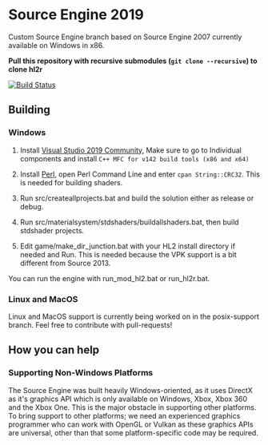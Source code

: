 # Source Engine 2019
Custom Source Engine branch based on Source Engine 2007 currently available on Windows in x86.

**Pull this repository with recursive submodules (`git clone --recursive`) to clone hl2r**


[![Build Status](https://dev.azure.com/evil-inject0r/source%20engine%202019/_apis/build/status/evil-inject0r.Source-Engine-2019?branchName=master)](https://dev.azure.com/evil-inject0r/source%20engine%202019/_build/latest?definitionId=1&branchName=master)

## Building

### Windows

1. Install [Visual Studio 2019 Community](https://visualstudio.microsoft.com/downloads/), Make sure to go to Individual components and install `C++ MFC for v142 build tools (x86 and x64)`

2. Install [Perl](http://strawberryperl.com/), open Perl Command Line and enter `cpan String::CRC32`. This is needed for building shaders.

3. Run src/createallprojects.bat and build the solution either as release or debug.

4. Run src/materialsystem/stdshaders/buildallshaders.bat, then build stdshader projects.

5. Edit game/make_dir_junction.bat with your HL2 install directory if needed and Run. This is needed because the VPK support is a bit different from Source 2013.

You can run the engine with run_mod_hl2.bat or run_hl2r.bat.

### Linux and MacOS

Linux and MacOS support is currently being worked on in the posix-support branch. Feel free to contribute with pull-requests!

## How you can help

### Supporting Non-Windows Platforms
The Source Engine was built heavily Windows-oriented, as it uses DirectX as it's graphics API which is only available on Windows, Xbox, Xbox 360 and the Xbox One. This is the major obstacle in supporting other platforms. To bring support to other platforms; we need an experienced graphics programmer who can work with OpenGL or Vulkan as these graphics APIs are universal, other than that some platform-specific code may be required.
